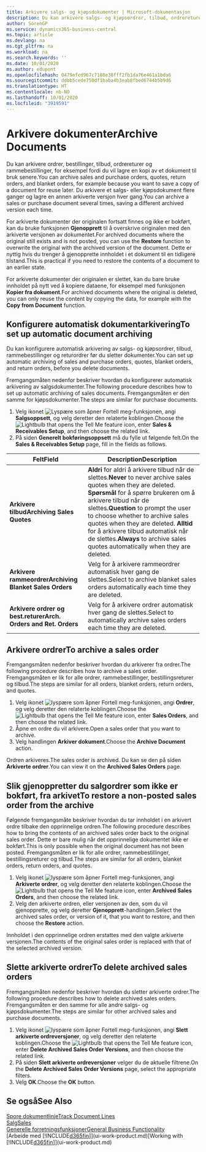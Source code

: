 ```yaml
---
title: Arkivere salgs- og kjøpsdokumenter | Microsoft-dokumentasjon
description: Du kan arkivere salgs- og kjøpsordrer, tilbud, ordrereturer og rammeordrer, og du kan bruke det arkiverte dokumentet til å gjenopprette dokumentet som den ble arkivert fra.
author: SorenGP
ms.service: dynamics365-business-central
ms.topic: article
ms.devlang: na
ms.tgt_pltfrm: na
ms.workload: na
ms.search.keywords: ''
ms.date: 10/01/2020
ms.author: edupont
ms.openlocfilehash: 0479efcd967c7188e38fff2fb1da76e461a1bda6
ms.sourcegitcommit: ddbb5cede750df1baba4b3eab8fbed6744b5b9d6
ms.translationtype: HT
ms.contentlocale: nb-NO
ms.lasthandoff: 10/01/2020
ms.locfileid: "3919591"
---
```

# <a name="archive-documents"></a><span data-ttu-id="4eb3f-103">Arkivere dokumenter</span><span class="sxs-lookup"><span data-stu-id="4eb3f-103">Archive Documents</span></span>
<span data-ttu-id="4eb3f-104">Du kan arkivere ordrer, bestillinger, tilbud, ordrereturer og rammebestillinger, for eksempel fordi du vil lagre en kopi av et dokument til bruk senere.</span><span class="sxs-lookup"><span data-stu-id="4eb3f-104">You can archive sales and purchase orders, quotes, return orders, and blanket orders, for example because you want to save a copy of a document for reuse later.</span></span> <span data-ttu-id="4eb3f-105">Du arkivere et salgs- eller kjøpsdokument flere ganger og lagre en annen arkiverte versjon hver gang.</span><span class="sxs-lookup"><span data-stu-id="4eb3f-105">You can archive a sales or purchase document several times, saving a different archived version each time.</span></span>

<span data-ttu-id="4eb3f-106">For arkiverte dokumenter der originalen fortsatt finnes og ikke er bokført, kan du bruke funksjonen **Gjenopprett** til å overskrive originalen med den arkiverte versjonen av dokumentet.</span><span class="sxs-lookup"><span data-stu-id="4eb3f-106">For archived documents where the original still exists and is not posted, you can use the **Restore** function to overwrite the original with the archived version of the document.</span></span> <span data-ttu-id="4eb3f-107">Dette er nyttig hvis du trenger å gjenopprette innholdet i et dokument til en tidligere tilstand.</span><span class="sxs-lookup"><span data-stu-id="4eb3f-107">This is practical if you need to restore the contents of a document to an earlier state.</span></span>

<span data-ttu-id="4eb3f-108">For arkiverte dokumenter der originalen er slettet, kan du bare bruke innholdet på nytt ved å kopiere dataene, for eksempel med funksjonen **Kopier fra dokument**.</span><span class="sxs-lookup"><span data-stu-id="4eb3f-108">For archived documents where the original is deleted, you can only reuse the content by copying the data, for example with the **Copy from Document** function.</span></span>   

## <a name="to-set-up-automatic-document-archiving"></a><span data-ttu-id="4eb3f-109">Konfigurere automatisk dokumentarkivering</span><span class="sxs-lookup"><span data-stu-id="4eb3f-109">To set up automatic document archiving</span></span>  
<span data-ttu-id="4eb3f-110">Du kan konfigurere automatisk arkivering av salgs- og kjøpsordrer, tilbud, rammebestillinger og returordrer før du sletter dokumenter.</span><span class="sxs-lookup"><span data-stu-id="4eb3f-110">You can set up automatic archiving of sales and purchase orders, quotes, blanket orders, and return orders, before you delete documents.</span></span>

<span data-ttu-id="4eb3f-111">Fremgangsmåten nedenfor beskriver hvordan du konfigurerer automatisk arkivering av salgsdokumenter.</span><span class="sxs-lookup"><span data-stu-id="4eb3f-111">The following procedure describes how to set up automatic archiving of sales documents.</span></span> <span data-ttu-id="4eb3f-112">Fremgangsmåten er den samme for kjøpsdokumenter.</span><span class="sxs-lookup"><span data-stu-id="4eb3f-112">The steps are similar for purchase documents.</span></span>
1.  <span data-ttu-id="4eb3f-113">Velg ikonet ![Lyspære som åpner Fortell meg-funksjonen](media/ui-search/search_small.png "Fortell hva du vil gjøre"), angi **Salgsoppsett**, og velg deretter den relaterte koblingen.</span><span class="sxs-lookup"><span data-stu-id="4eb3f-113">Choose the ![Lightbulb that opens the Tell Me feature](media/ui-search/search_small.png "Tell me what you want to do") icon, enter **Sales & Receivables Setup**, and then choose the related link.</span></span>
2. <span data-ttu-id="4eb3f-114">På siden **Generelt bokføringsoppsett** må du fylle ut følgende felt.</span><span class="sxs-lookup"><span data-stu-id="4eb3f-114">On the **Sales & Receivables Setup** page, fill in the fields as follows.</span></span>

|<span data-ttu-id="4eb3f-115">Felt</span><span class="sxs-lookup"><span data-stu-id="4eb3f-115">Field</span></span>|<span data-ttu-id="4eb3f-116">Description</span><span class="sxs-lookup"><span data-stu-id="4eb3f-116">Description</span></span>|
|-----|-----------|
|<span data-ttu-id="4eb3f-117">**Arkivere tilbud**</span><span class="sxs-lookup"><span data-stu-id="4eb3f-117">**Archiving Sales Quotes**</span></span>|<span data-ttu-id="4eb3f-118">**Aldri** for aldri å arkivere tilbud når de slettes.</span><span class="sxs-lookup"><span data-stu-id="4eb3f-118">**Never** to never archive sales quotes when they are deleted.</span></span> <span data-ttu-id="4eb3f-119">**Spørsmål** for å spørre brukeren om å arkivere tilbud når de slettes.</span><span class="sxs-lookup"><span data-stu-id="4eb3f-119">**Question** to prompt the user to choose whether to archive sales quotes when they are deleted.</span></span> <span data-ttu-id="4eb3f-120">**Alltid** for å arkivere tilbud automatisk når de slettes.</span><span class="sxs-lookup"><span data-stu-id="4eb3f-120">**Always** to archive sales quotes automatically when they are deleted.</span></span>|
|<span data-ttu-id="4eb3f-121">**Arkivere rammeordrer**</span><span class="sxs-lookup"><span data-stu-id="4eb3f-121">**Archiving Blanket Sales Orders**</span></span>|<span data-ttu-id="4eb3f-122">Velg for å arkivere rammeordrer automatisk hver gang de slettes.</span><span class="sxs-lookup"><span data-stu-id="4eb3f-122">Select to archive blanket sales orders automatically each time they are deleted.</span></span>|
|<span data-ttu-id="4eb3f-123">**Arkivere ordrer og best.returer**</span><span class="sxs-lookup"><span data-stu-id="4eb3f-123">**Arch. Orders and Ret. Orders**</span></span>|<span data-ttu-id="4eb3f-124">Velg for å arkivere ordrer automatisk hver gang de slettes.</span><span class="sxs-lookup"><span data-stu-id="4eb3f-124">Select to automatically archive sales orders each time they are deleted.</span></span>|

## <a name="to-archive-a-sales-order"></a><span data-ttu-id="4eb3f-125">Arkivere ordrer</span><span class="sxs-lookup"><span data-stu-id="4eb3f-125">To archive a sales order</span></span>
<span data-ttu-id="4eb3f-126">Fremgangsmåten nedenfor beskriver hvordan du arkiverer fra ordrer.</span><span class="sxs-lookup"><span data-stu-id="4eb3f-126">The following procedure describes how to archive a sales order.</span></span> <span data-ttu-id="4eb3f-127">Fremgangsmåten er lik for alle ordrer, rammebestillinger, bestillingsreturer og tilbud.</span><span class="sxs-lookup"><span data-stu-id="4eb3f-127">The steps are similar for all orders, blanket orders, return orders, and quotes.</span></span>

1.  <span data-ttu-id="4eb3f-128">Velg ikonet ![lyspære som åpner Fortell meg-funksjonen](media/ui-search/search_small.png "Fortell hva du vil gjøre"), angi **Ordrer**, og velg deretter den relaterte koblingen.</span><span class="sxs-lookup"><span data-stu-id="4eb3f-128">Choose the ![Lightbulb that opens the Tell Me feature](media/ui-search/search_small.png "Tell me what you want to do") icon, enter **Sales Orders**, and then choose the related link.</span></span>  
2.  <span data-ttu-id="4eb3f-129">Åpne en ordre du vil arkivere.</span><span class="sxs-lookup"><span data-stu-id="4eb3f-129">Open a sales order that you want to archive.</span></span>  
3.  <span data-ttu-id="4eb3f-130">Velg handlingen **Arkiver dokument**.</span><span class="sxs-lookup"><span data-stu-id="4eb3f-130">Choose the **Archive Document** action.</span></span>

<span data-ttu-id="4eb3f-131">Ordren arkiveres.</span><span class="sxs-lookup"><span data-stu-id="4eb3f-131">The sales order is archived.</span></span> <span data-ttu-id="4eb3f-132">Du kan se den på siden **Arkiverte ordrer**.</span><span class="sxs-lookup"><span data-stu-id="4eb3f-132">You can view it on the **Archived Sales Orders** page.</span></span>

## <a name="to-restore-a-non-posted-sales-order-from-the-archive"></a><span data-ttu-id="4eb3f-133">Slik gjenoppretter du salgordrer som ikke er bokført, fra arkivet</span><span class="sxs-lookup"><span data-stu-id="4eb3f-133">To restore a non-posted sales order from the archive</span></span>
<span data-ttu-id="4eb3f-134">Følgende fremgangsmåte beskriver hvordan du tar innholdet i en arkivert ordre tilbake den opprinnelige ordren.</span><span class="sxs-lookup"><span data-stu-id="4eb3f-134">The following procedure describes how to bring the contents of an archived sales order back to the original sales order.</span></span> <span data-ttu-id="4eb3f-135">Dette er bare mulig når det opprinnelige dokumentet ikke er bokført.</span><span class="sxs-lookup"><span data-stu-id="4eb3f-135">This is only possible when the original document has not been posted.</span></span> <span data-ttu-id="4eb3f-136">Fremgangsmåten er lik for alle ordrer, rammebestillinger, bestillingsreturer og tilbud.</span><span class="sxs-lookup"><span data-stu-id="4eb3f-136">The steps are similar for all orders, blanket orders, return orders, and quotes.</span></span>

1. <span data-ttu-id="4eb3f-137">Velg ikonet ![lyspære som åpner Fortell meg-funksjonen](media/ui-search/search_small.png "Fortell hva du vil gjøre"), angi **Arkiverte ordrer**, og velg deretter den relaterte koblingen.</span><span class="sxs-lookup"><span data-stu-id="4eb3f-137">Choose the ![Lightbulb that opens the Tell Me feature](media/ui-search/search_small.png "Tell me what you want to do") icon, enter **Archived Sales Orders**, and then choose the related link.</span></span>
2. <span data-ttu-id="4eb3f-138">Velg den arkiverte ordren, eller versjonen av den, som du vil gjenopprette, og velg deretter **Gjenopprett**-handlingen.</span><span class="sxs-lookup"><span data-stu-id="4eb3f-138">Select the archived sales order, or version of it, that you want to restore, and then choose the **Restore** action.</span></span>  

<span data-ttu-id="4eb3f-139">Innholdet i den opprinnelige ordren erstattes med den valgte arkiverte versjonen.</span><span class="sxs-lookup"><span data-stu-id="4eb3f-139">The contents of the original sales order is replaced with that of the selected archived version.</span></span>

## <a name="to-delete-archived-sales-orders"></a><span data-ttu-id="4eb3f-140">Slette arkiverte ordrer</span><span class="sxs-lookup"><span data-stu-id="4eb3f-140">To delete archived sales orders</span></span>
<span data-ttu-id="4eb3f-141">Fremgangsmåten nedenfor beskriver hvordan du sletter arkiverte ordrer.</span><span class="sxs-lookup"><span data-stu-id="4eb3f-141">The following procedure describes how to delete archived sales orders.</span></span> <span data-ttu-id="4eb3f-142">Fremgangsmåten er den samme for alle andre salgs- og kjøpsdokumenter.</span><span class="sxs-lookup"><span data-stu-id="4eb3f-142">The steps are similar for other archived sales and purchase documents.</span></span>

1.  <span data-ttu-id="4eb3f-143">Velg ikonet ![lyspære som åpner Fortell meg-funksjonen](media/ui-search/search_small.png "Fortell hva du vil gjøre"), angi **Slett arkiverte ordreversjoner**, og velg deretter den relaterte koblingen.</span><span class="sxs-lookup"><span data-stu-id="4eb3f-143">Choose the ![Lightbulb that opens the Tell Me feature](media/ui-search/search_small.png "Tell me what you want to do") icon, enter **Delete Archived Sales Order Versions**, and then choose the related link.</span></span>  
2.  <span data-ttu-id="4eb3f-144">På siden **Slett arkiverte ordreversjoner** velger du de aktuelle filtrene.</span><span class="sxs-lookup"><span data-stu-id="4eb3f-144">On the **Delete Archived Sales Order Versions** page, select the appropriate filters.</span></span>  
3.  <span data-ttu-id="4eb3f-145">Velg **OK**.</span><span class="sxs-lookup"><span data-stu-id="4eb3f-145">Choose the **OK** button.</span></span>

## <a name="see-also"></a><span data-ttu-id="4eb3f-146">Se også</span><span class="sxs-lookup"><span data-stu-id="4eb3f-146">See Also</span></span>
[<span data-ttu-id="4eb3f-147">Spore dokumentlinje</span><span class="sxs-lookup"><span data-stu-id="4eb3f-147">Track Document Lines</span></span>](across-how-to-track-document-lines.md)  
[<span data-ttu-id="4eb3f-148">Salg</span><span class="sxs-lookup"><span data-stu-id="4eb3f-148">Sales</span></span>](sales-manage-sales.md)  
[<span data-ttu-id="4eb3f-149">Generelle forretningsfunksjoner</span><span class="sxs-lookup"><span data-stu-id="4eb3f-149">General Business Functionality</span></span>](ui-across-business-areas.md)  
<span data-ttu-id="4eb3f-150">[Arbeide med [!INCLUDE[d365fin](includes/d365fin_md.md)]](ui-work-product.md)</span><span class="sxs-lookup"><span data-stu-id="4eb3f-150">[Working with [!INCLUDE[d365fin](includes/d365fin_md.md)]](ui-work-product.md)</span></span>

